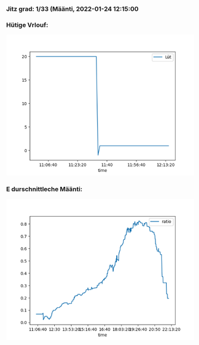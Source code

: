 ### Jitz grad: 1/33 (Määnti, 2022-01-24 12:15:00

### Hütige Vrlouf:
![Graph](Today.png)

### E durschnittleche Määnti:
![Graph](Määnti.png)